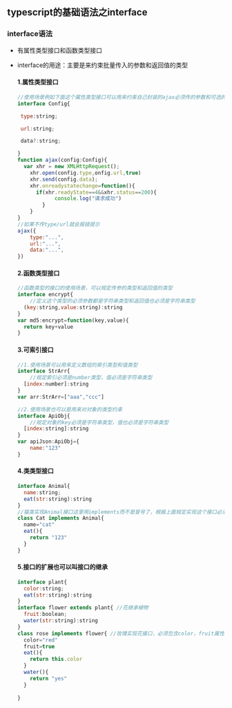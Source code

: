 ## typescript的基础语法之interface

### interface语法

* 有属性类型接口和函数类型接口

* interface的用途：主要是来约束批量传入的参数和返回值的类型

  #### 1.属性类型接口

  ```javascript
  //使用场景例如下面这个属性类型接口可以用来约束自己封装的ajax必须传的参数和可选的参数
  interface Config{
  
  ​	type:string;
  
  ​	url:string;
  
  ​	data?:string;
  
  }
  function ajax(config:Config){
  	var xhr = new XMLHttpRequest();
      xhr.open(config.type,onfig.url,true)
      xhr.send(config.data);
      xhr.onreadystatechange=function(){
  		if(xhr.readyState==4&&xhr.status==200){
              console.log("请求成功")
          }
      }
  }
  //如果不传type/url就会报错提示
  ajax({
      type:"...",
      url:"...",
      data:"...",
  })
  ```

  #### 2.函数类型接口

  ```javascript
  //函数类型的接口的使用场景，可以规定传参的类型和返回值的类型
  interface encrypt{
      //定义这个类型的必须参数都是字符串类型和返回值也必须是字符串类型
  	(key:string,value:string):string
  }
  var md5:encrypt=function(key,value){
  	return key+value
  }
  ```

  #### 3.可索引接口

  ```javascript
  //1.使用场景可以用来定义数组的索引类型和值类型
  interface StrArr{
      //规定索引必须是number类型，值必须是字符串类型
  	[index:number]:string
  }
  var arr:StrArr=["aaa","ccc"]
  
  //2.使用场景也可以是用来对对象的类型约束
  interface ApiObj{
      //规定对象的key必须是字符串类型，值也必须是字符串类型
  	[index:string]:string
  }
  var apiJson:ApiObj={
      name:"123"
  }
  ```

  #### 4.类类型接口

  ```javascript
  interface Animal{
    name:string;
    eat(str:string):string
  }
  //猫类实现Animal接口这里用implements而不是冒号了，根据上面规定实现这个接口必须包含一个name的属性和eat的方法
  class Cat implements Animal{
    name="cat"
    eat(){
      return "123"
    }
  }
  ```

  #### 5.接口的扩展也可以叫接口的继承

  ```javascript
  interface plant{
    color:string;
    eat(str:string):string
  }
  interface flower extends plant{ //花继承植物
    fruit:boolean;
    water(str:string):string
  }
  class rose implements flower{ //玫瑰实现花接口，必须包含color，fruit属性和eat，water方法
    color="red"
    fruit=true
    eat(){
      return this.color
    }
    water(){
      return "yes"
    }
    
  }
  
  
  ```

  

  

